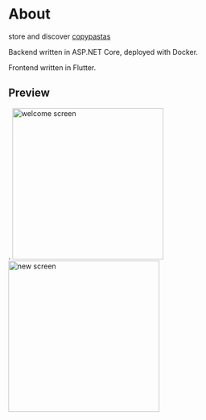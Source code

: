 # About
store and discover [copypastas](https://www.urbandictionary.com/define.php?term=copypasta)

Backend written in ASP.NET Core, deployed with Docker.

Frontend written in Flutter.

## Preview
.
<img src="https://user-images.githubusercontent.com/28999034/122278953-ca326680-cee7-11eb-836a-22f91d2f0c7a.jpg" alt="welcome screen" width="300"/>
<img src="https://user-images.githubusercontent.com/28999034/122278958-cbfc2a00-cee7-11eb-9568-33c996d242c9.jpg" alt="new screen" width="300"/>

